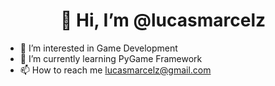 <h1 align="center">👋 Hi, I’m @lucasmarcelz</h1>

- 👀 I’m interested in Game Development
- 🌱 I’m currently learning PyGame Framework
- 📫 How to reach me lucasmarcelz@gmail.com

<!---
lucasmarcelz/lucasmarcelz is a ✨ special ✨ repository because its `README.md` (this file) appears on your GitHub profile.
You can click the Preview link to take a look at your changes.
--->
